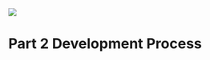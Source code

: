<div class="chapter-title">
  <img src="./assets/images/chapter-2.jpg" />
  <h1>
    <span>Part 2</span>
    Development Process
  </h1>
</div>